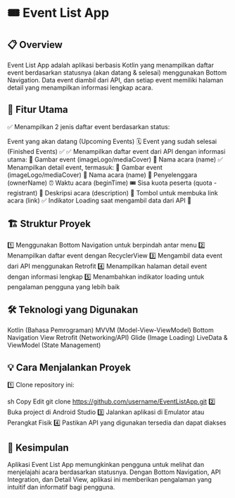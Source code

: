 # 🎟️ Event List App

## 📋 Overview
Event List App adalah aplikasi berbasis Kotlin yang menampilkan daftar event berdasarkan statusnya (akan datang & selesai) menggunakan Bottom Navigation. Data event diambil dari API, dan setiap event memiliki halaman detail yang menampilkan informasi lengkap acara.

## 🚀 Fitur Utama
✅ Menampilkan 2 jenis daftar event berdasarkan status:

Event yang akan datang (Upcoming Events) 🗓️
Event yang sudah selesai (Finished Events) ✅
✅ Menampilkan daftar event dari API dengan informasi utama:
📌 Gambar event (imageLogo/mediaCover)
🎤 Nama acara (name)
✅ Menampilkan detail event, termasuk:
📌 Gambar event (imageLogo/mediaCover)
🎤 Nama acara (name)
👤 Penyelenggara (ownerName)
⏰ Waktu acara (beginTime)
🎟️ Sisa kuota peserta (quota - registrant)
📝 Deskripsi acara (description)
🔗 Tombol untuk membuka link acara (link)
✅ Indikator Loading saat mengambil data dari API 🔄

## 🏗 Struktur Proyek
1️⃣ Menggunakan Bottom Navigation untuk berpindah antar menu
2️⃣ Menampilkan daftar event dengan RecyclerView
3️⃣ Mengambil data event dari API menggunakan Retrofit
4️⃣ Menampilkan halaman detail event dengan informasi lengkap
5️⃣ Menambahkan indikator loading untuk pengalaman pengguna yang lebih baik

## 🛠 Teknologi yang Digunakan
Kotlin (Bahasa Pemrograman)
MVVM (Model-View-ViewModel)
Bottom Navigation View
Retrofit (Networking/API)
Glide (Image Loading)
LiveData & ViewModel (State Management)

## 💡 Cara Menjalankan Proyek
1️⃣ Clone repository ini:

sh
Copy
Edit
git clone https://github.com/username/EventListApp.git
2️⃣ Buka project di Android Studio
3️⃣ Jalankan aplikasi di Emulator atau Perangkat Fisik
4️⃣ Pastikan API yang digunakan tersedia dan dapat diakses

## 🎯 Kesimpulan
Aplikasi Event List App memungkinkan pengguna untuk melihat dan menjelajahi acara berdasarkan statusnya. Dengan Bottom Navigation, API Integration, dan Detail View, aplikasi ini memberikan pengalaman yang intuitif dan informatif bagi pengguna.

